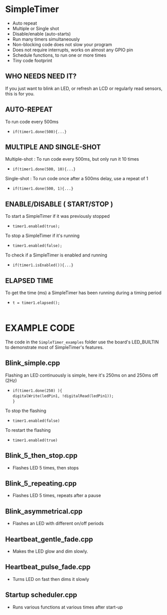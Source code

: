 # SimpleTimer

* Auto repeat
* Multiple or Single shot
* Disable/enable (auto-starts)
* Run many timers simultaneously
* Non-blocking code does not slow your program
* Does not require interrupts, works on almost any GPIO pin
* Schedule functions, to run one or more times
* Tiny code footprint
## WHO NEEDS NEED IT?
If you just want to blink an LED, or refresh an LCD or regularly read sensors, this is for you.
## AUTO-REPEAT<br>
To run code every 500ms<br>
* `if(timer1.done(500){...}`<br>
## MULTIPLE AND SINGLE-SHOT
Multiple-shot : To run code every 500ms, but only run it 10 times<br>
* `if(timer1.done(500, 10){...}`

Single-shot : To run code once after a 500ms delay, use a repeat of 1<br>
* `if(timer1.done(500, 1){...}`<br>

## ENABLE/DISABLE ( START/STOP )
To start a SimpleTimer if it was previously stopped<br>
* `timer1.enabled(true);`<br>

To stop a SimpleTimer if it's running<br>
* `timer1.enabled(false);`

To check if a SimpleTimer is enabled and running<br>
* `if(timer1.isEnabled()){...}`<br>
## ELAPSED TIME
To get the time (ms) a SimpleTimer has been running during a timing period

* `t = timer1.elapsed();`<br><br>
# EXAMPLE CODE
The code in the `SimpleTimer_examples` folder use the board's LED_BUILTIN to demonstrate most of SimpleTimer's features.
## Blink_simple.cpp
Flashing an LED continuously is simple, here it's 250ms on and 250ms off (2Hz)<br>
* `if(timer1.done(250) ){`<br>
`digitalWrite(ledPin1, !digitalRead(ledPin1));`<br>
`}`<br>

To stop the flashing
* `timer1.enabled(false)`

To restart the flashing
* `timer1.enabled(true)`

## Blink_5_then_stop.cpp
* Flashes LED 5 times, then stops<br>
## Blink_5_repeating.cpp 
* Flashes LED 5 times, repeats after a pause<br>
## Blink_asymmetrical.cpp
* Flashes an LED with different on/off periods
## Heartbeat_gentle_fade.cpp
* Makes the LED glow and dim slowly.
## Heartbeat_pulse_fade.cpp
* Turns LED on fast then dims it slowly
## Startup scheduler.cpp
* Runs various functions at various times after start-up